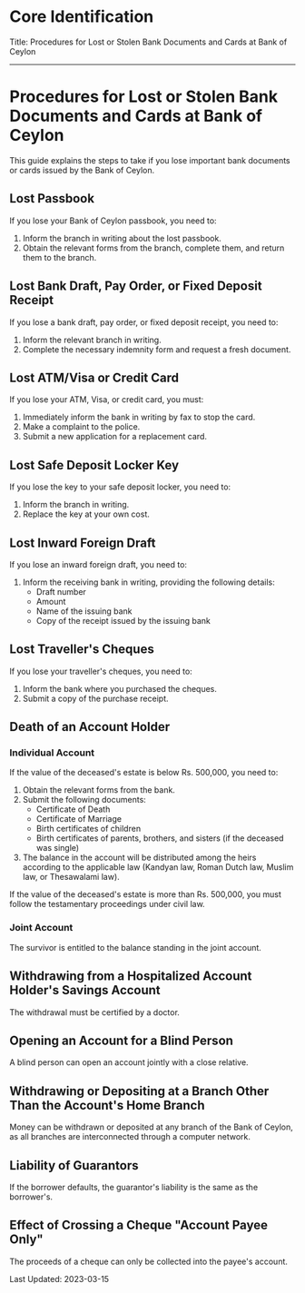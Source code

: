 # Core Identification
Title: Procedures for Lost or Stolen Bank Documents and Cards at Bank of Ceylon

---
# Procedures for Lost or Stolen Bank Documents and Cards at Bank of Ceylon

This guide explains the steps to take if you lose important bank documents or cards issued by the Bank of Ceylon.

## Lost Passbook
If you lose your Bank of Ceylon passbook, you need to:
1. Inform the branch in writing about the lost passbook.
2. Obtain the relevant forms from the branch, complete them, and return them to the branch.

## Lost Bank Draft, Pay Order, or Fixed Deposit Receipt
If you lose a bank draft, pay order, or fixed deposit receipt, you need to:
1. Inform the relevant branch in writing.
2. Complete the necessary indemnity form and request a fresh document.

## Lost ATM/Visa or Credit Card
If you lose your ATM, Visa, or credit card, you must:
1. Immediately inform the bank in writing by fax to stop the card.
2. Make a complaint to the police.
3. Submit a new application for a replacement card.

## Lost Safe Deposit Locker Key
If you lose the key to your safe deposit locker, you need to:
1. Inform the branch in writing.
2. Replace the key at your own cost.

## Lost Inward Foreign Draft
If you lose an inward foreign draft, you need to:
1. Inform the receiving bank in writing, providing the following details:
   - Draft number
   - Amount
   - Name of the issuing bank
   - Copy of the receipt issued by the issuing bank

## Lost Traveller's Cheques
If you lose your traveller's cheques, you need to:
1. Inform the bank where you purchased the cheques.
2. Submit a copy of the purchase receipt.

## Death of an Account Holder
### Individual Account
If the value of the deceased's estate is below Rs. 500,000, you need to:
1. Obtain the relevant forms from the bank.
2. Submit the following documents:
   - Certificate of Death
   - Certificate of Marriage
   - Birth certificates of children
   - Birth certificates of parents, brothers, and sisters (if the deceased was single)
3. The balance in the account will be distributed among the heirs according to the applicable law (Kandyan law, Roman Dutch law, Muslim law, or Thesawalami law).

If the value of the deceased's estate is more than Rs. 500,000, you must follow the testamentary proceedings under civil law.

### Joint Account
The survivor is entitled to the balance standing in the joint account.

## Withdrawing from a Hospitalized Account Holder's Savings Account
The withdrawal must be certified by a doctor.

## Opening an Account for a Blind Person
A blind person can open an account jointly with a close relative.

## Withdrawing or Depositing at a Branch Other Than the Account's Home Branch
Money can be withdrawn or deposited at any branch of the Bank of Ceylon, as all branches are interconnected through a computer network.

## Liability of Guarantors
If the borrower defaults, the guarantor's liability is the same as the borrower's.

## Effect of Crossing a Cheque "Account Payee Only"
The proceeds of a cheque can only be collected into the payee's account.

Last Updated: 2023-03-15